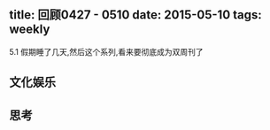 title: 回顾0427 - 0510
date: 2015-05-10
tags: weekly
---


5.1 假期睡了几天,然后这个系列,看来要彻底成为双周刊了

<!--more-->

## 文化娱乐



## 思考



